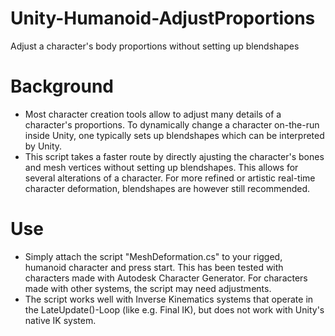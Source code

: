# Unity-Humanoid-AdjustProportions
Adjust a character's body proportions without setting up blendshapes

# Background
* Most character creation tools allow to adjust many details of a character's proportions. To dynamically change a character 
on-the-run inside Unity, one typically sets up blendshapes which can be interpreted by Unity. 
* This script takes a faster route by directly ajusting the character's bones and mesh vertices without setting up blendshapes.
This allows for several alterations of a character. For more refined or artistic real-time character deformation, blendshapes
are however still recommended. 

# Use
* Simply attach the script "MeshDeformation.cs" to your rigged, humanoid character and press start. This has been tested with
characters made with Autodesk Character Generator. For characters made with other systems, the script may need adjustments. 
* The script works well with Inverse Kinematics systems that operate in the LateUpdate()-Loop (like e.g. Final IK), but does not
work with Unity's native IK system. 
